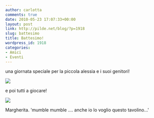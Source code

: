 ```yaml
---
author: carlotta
comments: true
date: 2010-05-23 17:07:33+00:00
layout: post
link: http://pilde.net/blog/?p=1918
slug: battesimo
title: Battesimo!
wordpress_id: 1918
categories:
- Amici
- Eventi
---
```


una giornata speciale per la piccola alessia e i suoi genitori!

![]({{baseurl}}/uploads/2010/05/battesimo.jpg)




e poi tutti a giocare!

![]({{baseurl}}/uploads/2010/05/bimbe.jpg)




Margherita. 'mumble mumble .... anche io lo voglio questo tavolino...'
